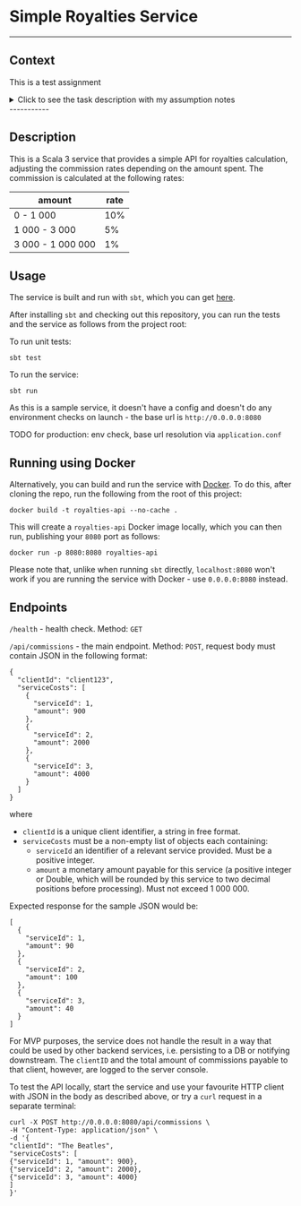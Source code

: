 # Simple Royalties Service

----------------

## Context

This is a test assignment
<details>
  <summary>Click to see the task description with my assumption notes</summary>

(My assumptions are in `code blocks`)

Imagine you work for a company that offers an intermediary service and you are part of the team responsible for
calculating commissions for clients.

- You will receive a request that contains a non empty list of services we provide
  `MVP Assumption: the request is an HTTP POST containing JSON with the agreed schema in the request body. TODO: use a better thing, like Kafka or something`
    - Each element in the list will contain
        - an identifier, a positive integer
        - total amount of money, that cannot be greater than 1,000,000
          `Assumption: treat input as a Double with two decimal places precision because it is currency, regard the comma separator as a human readability aid`
    - Each request is associated with a specific client
      `MVP Assumption: user login and management was already handled upstream, we are receiving a unique client ID in the request`
    - Our company will charge a percentage of the total amount of each element from the list
    - In order to calculate the rate associated with a specific element on the list we will use the amount.

For example:

Given this commission
| amount | rate |
|---------------------|------------|
| 0 - 1,000 | 10 % |
| 1,000 - 3,000 | 5% |
| 3,000 - 1,000,000 | 1% |

`Assumption: upper bound is inclusive, lower bound is not`

and this request:

- (1) 900
- (2) 2000
- (3) 4000

`Assumption: given that the identifier must be a positive integer, as defined by spec above, regard the surrounding brackets in the sample request as a human readability aid. Assume it's an integer in incoming JSON`

the commissions will be:

- (1) 90
- (2) 100
- (3) 40

### Architecture assumptions:
1. The API will mostly be used not by humans but by other services sending valid json in agreed format and expecting a similar response
2. The QA or PROD build will be done automatically on a master push by some agent (Jenkins or similar) which knows how to check out Git repos and handle `sbt` commands, or, alternatively, can run just Docker
3. Service metrics collection is not needed for this MVP
4. We would need to handle the result in a useful way (persist it, or notify some service or a queue etc). Out of scope for this task, so just logging the client ID and total commissions amount in this MVP solution
5. This MVP was not specifically designed to handle big load. Can use more FS2 if this is needed
</details>
-----------

## Description

This is a Scala 3 service that provides a simple API for royalties calculation, adjusting the commission rates depending
on the amount spent. The commission is calculated at the following rates:

| amount            | rate |
|-------------------|------|
| 0 - 1 000         | 10%  |
| 1 000 - 3 000     | 5%   |
| 3 000 - 1 000 000 | 1%   |


## Usage

The service is built and run with `sbt`, which you can get [here](https://www.scala-sbt.org/).

After installing `sbt` and checking out this repository, you can run the tests and the service as follows from the project root:

To run unit tests:

`sbt test`

To run the service: 

`sbt run`

As this is a sample service, it doesn't have a config and doesn't do any environment checks on launch - the base url is `http://0.0.0.0:8080`

TODO for production: env check, base url resolution via `application.conf`

## Running using Docker

Alternatively, you can build and run the service with [Docker](https://www.docker.com/). To do this, after cloning the repo, run the following from the root of this project:

`docker build -t royalties-api --no-cache .`

This will create a `royalties-api` Docker image locally, which you can then run, publishing your `8080` port as follows:

`docker run -p 8080:8080 royalties-api`

Please note that, unlike when running `sbt` directly, `localhost:8080` won't work if you are running the service with Docker - use `0.0.0.0:8080` instead.

## Endpoints

`/health` - health check. Method: `GET`

`/api/commissions` - the main endpoint. Method: `POST`, request body must contain JSON in the following format:

```
{
  "clientId": "client123",
  "serviceCosts": [
    {
      "serviceId": 1,
      "amount": 900
    },
    {
      "serviceId": 2,
      "amount": 2000
    },
    {
      "serviceId": 3,
      "amount": 4000
    }
  ]
}
```

where

  - `clientId`  is a unique client identifier, a string in free format.
  - `serviceCosts` must be a non-empty list of objects each containing:
    - `serviceId` an identifier of a relevant service provided. Must be a positive integer.
    - `amount` a monetary amount payable for this service (a positive integer or Double, which will be rounded by this service to two decimal positions before processing). Must not exceed 1 000 000.

Expected response for the sample JSON would be:

```
[
  {
    "serviceId": 1,
    "amount": 90
  },
  {
    "serviceId": 2,
    "amount": 100
  },
  {
    "serviceId": 3,
    "amount": 40
  }
]
```

For MVP purposes, the service does not handle the result in a way that could be used by other backend services, i.e. persisting to a DB or notifying downstream. The `clientID` and the total amount of commissions payable to that client, however, are logged to the server console.

To test the API locally, start the service and use your favourite HTTP client with JSON in the body as described above, or try a `curl` request in a separate terminal:

```
curl -X POST http://0.0.0.0:8080/api/commissions \
-H "Content-Type: application/json" \
-d '{
"clientId": "The Beatles",
"serviceCosts": [
{"serviceId": 1, "amount": 900},
{"serviceId": 2, "amount": 2000},
{"serviceId": 3, "amount": 4000}
]
}'
```

